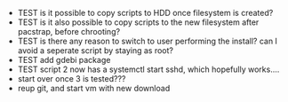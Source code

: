 * TEST is it possible to copy scripts to HDD once filesystem is created?
* TEST is it also possible to copy scripts to the new filesystem after pacstrap, before chrooting?
* TEST is there any reason to switch to user performing the install? can I avoid a seperate script by staying as root?
* TEST add gdebi package
* TEST script 2 now has a systemctl start sshd, which hopefully works....
* start over once 3 is tested???
* reup git, and start vm with new download
